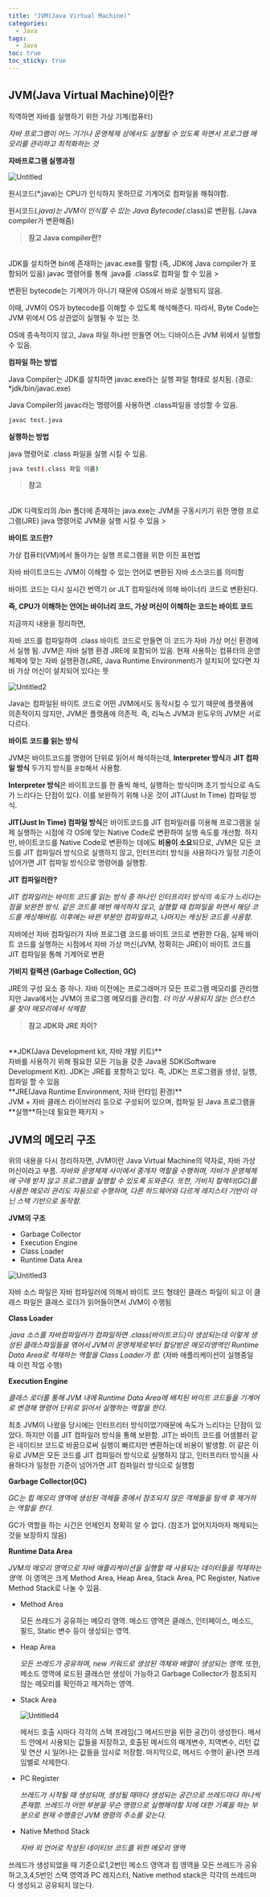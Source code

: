 ```yaml
---
title: "JVM(Java Virtual Machine)"
categories:
  - Java
tags:
  - Java
toc: true
toc_sticky: true
---
```


## JVM(Java Virtual Machine)이란?

직역하면 자바를 실행하기 위한 가상 기계(컴퓨터)

*자바 프로그램이 어느 기기나 운영체제 상에서도 실행될 수 있도록 하면서 프로그램 메모리를 관리하고 최적화하는 것*


**자바프로그램 실행과정**

![Untitled](https://user-images.githubusercontent.com/79130276/178899519-1348bcfc-38c8-4d69-a820-5c3eb6d27c10.png)

원시코드(*.java)는 CPU가 인식하지 못하므로 기계어로 컴파일을 해줘야함.

원시코드(*.java)는 JVM이 인식할 수 있는 Java Bytecode(*.class)로 변환됨. (Java compiler가 변환해줌)


> **참고 Java compiler란?**
<br>
JDK를 설치하면 bin에 존재하는 javac.exe를 말함 (즉, JDK에 Java compiler가 포함되어 있음) javac 명령어를 통해 .java를 .class로 컴파일 할 수 있음
> 


변환된 bytecode는 기계어가 아니기 때문에 OS에서 바로 실행되지 않음.

이때, JVM이 OS가 bytecode를 이해할 수 있도록 해석해준다. 따라서, Byte Code는 JVM 위에서 OS 상관없이 실행될 수 있는 것.

OS에 종속적이지 않고, Java 파일 하나만 만들면 어느 디바이스든 JVM 위에서 실행할 수 있음.


**컴파일 하는 방법**

Java Compiler는 JDK를 설치하면 javac.exe라는 실행 파일 형태로 설치됨. (경로: *jdk/bin/javac.exe)

Java Compiler의 javac라는 명령어를 사용하면 .class파일을 생성할 수 있음.

```bash
javac test.java
```


**실행하는 방법**

java 명령어로 .class 파일을 실행 시킬 수 있음.

```bash
java test(.class 파일 이름)
```


> **참고**
<br>
JDK 디렉토리의 /bin 폴더에 존재하는 java.exe는 JVM을 구동시키기 위한 명령 프로그램(JRE)
java 명령어로 JVM을 실행 시킬 수 있음
> 


**바이트 코드란?**

가상 컴퓨터(VM)에서 돌아가는 실행 프로그램을 위한 이진 표현법

자바 바이트코드는 JVM이 이해할 수 있는 언어로 변환된 자바 소스코드를 의미함

바이트 코드는 다시 실시간 번역기 or JLT 컴파일러에 의해 바이너리 코드로 변환된다.


**즉, CPU가 이해하는 언어는 바이너리 코드, 가상 머신이 이해하는 코드는 바이트 코드**



지금까지 내용을 정리하면,

자바 코드를 컴파일하여 .class 바이트 코드로 만들면 이 코드가 자바 가상 머신 환경에서 실행 됨. JVM은 자바 실행 환경 JRE에 포함되어 있음. 현재 사용하는 컴퓨터의 운영체제에 맞는 자바 실행환경(JRE, Java Runtime Environment)가 설치되어 있다면 자바 가상 머신이 설치되어 있다는 뜻

![Untitled2](https://user-images.githubusercontent.com/79130276/178899511-9410742a-18ed-4c97-abd8-01464234fd62.png)

Java는 컴파일된 바이트 코드로 어떤 JVM에서도 동작시킬 수 있기 때문에 플랫폼에 의존적이지 않지만, JVM은 플랫폼에 의존적. 즉, 리눅스 JVM과 윈도우의 JVM은 서로 다르다.


**바이트 코드를 읽는 방식**

JVM은 바이트코드를 명령어 단위로 읽어서 해석하는데, **Interpreter 방식**과 **JIT 컴파일 방식** 두가지 방식을 `혼합`해서 사용함.

**Interpreter 방식**은 바이트코드를 한 줄씩 해석, 실행하는 방식이며 초기 방식으로 속도가 느리다는 단점이 있다. 이를 보완하기 위해 나온 것이 JIT(Just In Time) 컴파일 방식. 

**JIT(Just In Time) 컴파일 방식**은 바이트코드를 JIT 컴파일러를 이용해 프로그램을 실제 실행하는 시점에 각 OS에 맞는 Native Code로 변환하여 실행 속도를 개선함. 하지만, 바이트코드를 Native Code로 변환하는 데에도 **비용이 소요**되므로, JVM은 모든 코드를 JIT 컴파일러 방식으로 실행하지 않고, 인터프리터 방식을 사용하다가 일정 기준이 넘어가면 JIT 컴파일 방식으로 명령어를 실행함.


**JIT 컴파일러란?**

*JIT 컴파일러는 바이트 코드를 읽는 방식 중 하나인 인터프리터 방식의 속도가 느리다는 점을 보완한 방식. 같은 코드를 매번 해석하지 않고, 실행할 때 컴파일을 하면서 해당 코드를 캐싱해버림. 이후에는 바뀐 부분만 컴파일하고, 나머지는 캐싱된 코드를 사용함.*


자바에선 자바 컴파일러가 자바 프로그램 코드를 바이트 코드로 변환한 다음, 실제 바이트 코드를 실행하는 시점에서 자바 가상 머신(JVM, 정확히는 JRE)이 바이트 코드를 JIT 컴파일을 통해 기계어로 변환


**가비지 컬렉션 (Garbage Collection, GC)**

JRE의 구성 요소 중 하나. 자바 이전에는 프로그래머가 모든 프로그램 메모리를 관리했지만 Java에서는 JVM이 프로그램 메모리를 관리함.
*더 이상 사용되지 않는 인스턴스를 찾아 메모리에서 삭제함*


> **참고 JDK와 JRE 차이?**
<br>
**JDK(Java Development kit, 자바 개발 키트)**
<br>
자바를 사용하기 위해 필요한 모든 기능을 갖춘 Java용 SDK(Software Development Kit). JDK는 JRE를 포함하고 있다. 즉, JDK는 프로그램을 생성, 실행, 컴파일 할 수 있음
<br>
**JRE(Java Runtime Environment, 자바 런타임 환경)**
<br>
JVM + 자바 클래스 라이브러리 등으로 구성되어 있으며, 컴파일 된 Java 프로그램을 **실행**하는데 필요한 패키지
> 


## JVM의 메모리 구조

위의 내용을 다시 정리하자면, JVM이란 Java Virtual Machine의 약자로, 자바 가상 머신이라고 부름. *자바와 운영체제 사이에서 중개자 역할을 수행하며, 자바가 운영체제에 구애 받지 않고 프로그램을 실행할 수 있도록 도와준다. 또한, 가비지 컬렉터(GC)를 사용한 메모리 관리도 자동으로 수행하며, 다른 하드웨어와 다르게 레지스터 기반이 아닌 스택 기반으로 동작함.*


**JVM의 구조**

- Garbage Collector
- Execution Engine
- Class Loader
- Runtime Data Area


![Untitled3](https://user-images.githubusercontent.com/79130276/178899517-d38575cf-b178-4f91-b728-50752e5981f7.png)

자바 소스 파일은 자바 컴파일러에 의해서 바이트 코드 형태인 클래스 파일이 되고 이 클래스 파일은 클래스 로더가 읽어들이면서 JVM이 수행됨


**Class Loader**

*.java 소스를 자바컴파일러가 컴파일하면 .class(바이트코드)이 생성되는데 이렇게 생성된 클래스파일들을 엮어서 JVM이 운영체제로부터 할당받은 메모리영역인 Runtime Data Area로 적재하는 역할을 Class Loader가 함.* (자바 애플리케이션이 실행중일 때 이런 작업 수행)


**Execution Engine**

*클래스 로더를 통해 JVM 내에 Runtime Data Area에 배치된 바이트 코드들을 기계어로 변경해 명령어 단위로 읽어서 실행하는 역할을 한다.* 

최초 JVM이 나왔을 당시에는 인터프리터 방식이었기때문에 속도가 느리다는 단점이 있었다. 하지만 이를 JIT 컴파일러 방식을 통해 보완함. JIT는 바이트 코드를 어셈블러 같은 네이티브 코드로 바꿈으로써 실행이 빠르지만 변환하는데 비용이 발생함. 이 같은 이유로 JVM은 모든 코드를 JIT 컴파일러 방식으로 실행하지 않고, 인터프리터 방식을 사용하다가 일정한 기준이 넘어가면 JIT 컴파일러 방식으로 실행함


**Garbage Collector(GC)**

*GC는 힙 메모리 영역에 생성된 객체들 중에서 참조되지 않은 객체들을 탐색 후 제거하는 역할을 한다.* 

GC가 역할을 하는 시간은 언제인지 정확히 알 수 없다. (참조가 없어지자마자 해제되는 것을 보장하지 않음)


**Runtime Data Area**

*JVM의 메모리 영역으로 자바 애플리케이션을 실행할 때 사용되는 데이터들을 적재하는 영역.* 이 영역은 크게 Method Area, Heap Area, Stack Area, PC Register, Native Method Stack로 나눌 수 있음.


- Method Area

    모든 쓰레드가 공유하는 메모리 영역. 메소드 영역은 클래스, 인터페이스, 메소드, 필드, Static 변수 등이 생성되는 영역.

- Heap Area

    *모든 쓰레드가 공유하며, new 키워드로 생성된 객체와 배열이 생성되는 영역.* 또한, 메소드 영역에 로드된 클래스만 생성이 가능하고 Garbage Collector가 참조되지 않는 메모리를 확인하고 제거하는 영역.

- Stack Area

    ![Untitled4](https://user-images.githubusercontent.com/79130276/178899518-4d565bb0-fc73-4108-946f-044d7d6619e4.png)

    메서드 호출 시마다 각각의 스택 프레임(그 메서드만을 위한 공간)이 생성한다. 메서드 안에서 사용되는 값들을 저장하고, 호출된 메서드의 매개변수, 지역변수, 리턴 값 및 연산 시 일어나는 값들을 임시로 저장함. 마지막으로, 메서드 수행이 끝나면 프레임별로 삭제한다.

- PC Register

    *쓰레드가 시작될 때 생성되며, 생성될 때마다 생성되는 공간으로 쓰레드마다 하나씩 존재함. 쓰레드가 어떤 부분을 무슨 명령으로 실행해야할 지에 대한 기록을 하는 부분으로 현재 수행중인 JVM 명령의 주소를 갖는다.*

- Native Method Stack

    *자바 외 언어로 작성된 네이티브 코드를 위한 메모리 영역*


쓰레드가 생성되었을 때 기준으로1,2번인 메소드 영역과 힙 영역을 모든 쓰레드가 공유하고,3,4,5번인 스택 영역과 PC 레지스터, Native method stack은 각각의 쓰레드마다 생성되고 공유되지 않는다.